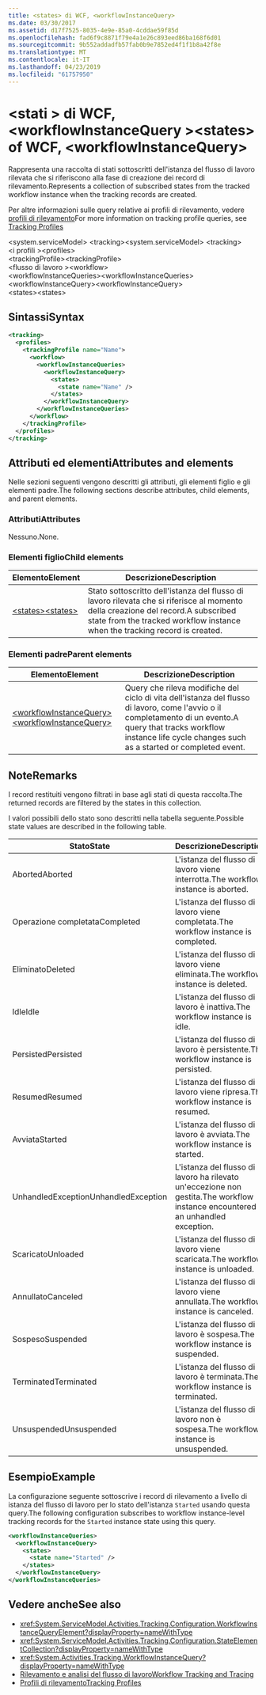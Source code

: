 ```yaml
---
title: <states> di WCF, <workflowInstanceQuery>
ms.date: 03/30/2017
ms.assetid: d17f7525-8035-4e9e-85a0-4cddae59f85d
ms.openlocfilehash: fad6f9c8871f79e4a1e26c893eed86ba168f6d01
ms.sourcegitcommit: 9b552addadfb57fab0b9e7852ed4f1f1b8a42f8e
ms.translationtype: MT
ms.contentlocale: it-IT
ms.lasthandoff: 04/23/2019
ms.locfileid: "61757950"
---
```

# <a name="states-of-wcf-workflowinstancequery"></a><span data-ttu-id="8f631-102">\<stati > di WCF, \<workflowInstanceQuery ></span><span class="sxs-lookup"><span data-stu-id="8f631-102">\<states> of WCF, \<workflowInstanceQuery></span></span>

<span data-ttu-id="8f631-103">Rappresenta una raccolta di stati sottoscritti dell'istanza del flusso di lavoro rilevata che si riferiscono alla fase di creazione dei record di rilevamento.</span><span class="sxs-lookup"><span data-stu-id="8f631-103">Represents a collection of subscribed states from the tracked workflow instance when the tracking records are created.</span></span>  
  
<span data-ttu-id="8f631-104">Per altre informazioni sulle query relative ai profili di rilevamento, vedere [profili di rilevamento](../../../../../docs/framework/windows-workflow-foundation/tracking-profiles.md)</span><span class="sxs-lookup"><span data-stu-id="8f631-104">For more information on tracking profile queries, see [Tracking Profiles](../../../../../docs/framework/windows-workflow-foundation/tracking-profiles.md)</span></span>  
  
<span data-ttu-id="8f631-105">\<system.serviceModel> \<tracking></span><span class="sxs-lookup"><span data-stu-id="8f631-105">\<system.serviceModel> \<tracking></span></span>  
<span data-ttu-id="8f631-106">\<i profili ></span><span class="sxs-lookup"><span data-stu-id="8f631-106">\<profiles></span></span>  
<span data-ttu-id="8f631-107">\<trackingProfile></span><span class="sxs-lookup"><span data-stu-id="8f631-107">\<trackingProfile></span></span>  
<span data-ttu-id="8f631-108">\<flusso di lavoro ></span><span class="sxs-lookup"><span data-stu-id="8f631-108">\<workflow></span></span>  
<span data-ttu-id="8f631-109">\<workflowInstanceQueries></span><span class="sxs-lookup"><span data-stu-id="8f631-109">\<workflowInstanceQueries></span></span>  
<span data-ttu-id="8f631-110">\<workflowInstanceQuery></span><span class="sxs-lookup"><span data-stu-id="8f631-110">\<workflowInstanceQuery></span></span>  
<span data-ttu-id="8f631-111">\<states></span><span class="sxs-lookup"><span data-stu-id="8f631-111">\<states></span></span>  
  
## <a name="syntax"></a><span data-ttu-id="8f631-112">Sintassi</span><span class="sxs-lookup"><span data-stu-id="8f631-112">Syntax</span></span>  
  
```xml  
<tracking>
  <profiles>
    <trackingProfile name="Name">
      <workflow>
        <workflowInstanceQueries>
          <workflowInstanceQuery>
            <states>
              <state name="Name" />
            </states>
          </workflowInstanceQuery>
        </workflowInstanceQueries>
      </workflow>
    </trackingProfile>
  </profiles>
</tracking>
```  
  
## <a name="attributes-and-elements"></a><span data-ttu-id="8f631-113">Attributi ed elementi</span><span class="sxs-lookup"><span data-stu-id="8f631-113">Attributes and elements</span></span>

<span data-ttu-id="8f631-114">Nelle sezioni seguenti vengono descritti gli attributi, gli elementi figlio e gli elementi padre.</span><span class="sxs-lookup"><span data-stu-id="8f631-114">The following sections describe attributes, child elements, and parent elements.</span></span>  
  
### <a name="attributes"></a><span data-ttu-id="8f631-115">Attributi</span><span class="sxs-lookup"><span data-stu-id="8f631-115">Attributes</span></span>  

<span data-ttu-id="8f631-116">Nessuno.</span><span class="sxs-lookup"><span data-stu-id="8f631-116">None.</span></span>  
  
### <a name="child-elements"></a><span data-ttu-id="8f631-117">Elementi figlio</span><span class="sxs-lookup"><span data-stu-id="8f631-117">Child elements</span></span>
  
|<span data-ttu-id="8f631-118">Elemento</span><span class="sxs-lookup"><span data-stu-id="8f631-118">Element</span></span>|<span data-ttu-id="8f631-119">Descrizione</span><span class="sxs-lookup"><span data-stu-id="8f631-119">Description</span></span>|  
|-------------|-----------------|  
|[<span data-ttu-id="8f631-120">\<states></span><span class="sxs-lookup"><span data-stu-id="8f631-120">\<states></span></span>](state-of-wcf-workflowinstancequery.md)|<span data-ttu-id="8f631-121">Stato sottoscritto dell'istanza del flusso di lavoro rilevata che si riferisce al momento della creazione del record.</span><span class="sxs-lookup"><span data-stu-id="8f631-121">A subscribed state from the tracked workflow instance when the tracking record is created.</span></span>|  
  
### <a name="parent-elements"></a><span data-ttu-id="8f631-122">Elementi padre</span><span class="sxs-lookup"><span data-stu-id="8f631-122">Parent elements</span></span>  
  
|<span data-ttu-id="8f631-123">Elemento</span><span class="sxs-lookup"><span data-stu-id="8f631-123">Element</span></span>|<span data-ttu-id="8f631-124">Descrizione</span><span class="sxs-lookup"><span data-stu-id="8f631-124">Description</span></span>|  
|-------------|-----------------|  
|[<span data-ttu-id="8f631-125">\<workflowInstanceQuery></span><span class="sxs-lookup"><span data-stu-id="8f631-125">\<workflowInstanceQuery></span></span>](../../../../../docs/framework/configure-apps/file-schema/windows-workflow-foundation/workflowinstancequery.md)|<span data-ttu-id="8f631-126">Query che rileva modifiche del ciclo di vita dell'istanza del flusso di lavoro, come l'avvio o il completamento di un evento.</span><span class="sxs-lookup"><span data-stu-id="8f631-126">A query that tracks workflow instance life cycle changes such as a started or completed event.</span></span>|  
  
## <a name="remarks"></a><span data-ttu-id="8f631-127">Note</span><span class="sxs-lookup"><span data-stu-id="8f631-127">Remarks</span></span>

<span data-ttu-id="8f631-128">I record restituiti vengono filtrati in base agli stati di questa raccolta.</span><span class="sxs-lookup"><span data-stu-id="8f631-128">The returned records are filtered by the states in this collection.</span></span>  
  
<span data-ttu-id="8f631-129">I valori possibili dello stato sono descritti nella tabella seguente.</span><span class="sxs-lookup"><span data-stu-id="8f631-129">Possible state values are described in the following table.</span></span>  
  
|<span data-ttu-id="8f631-130">Stato</span><span class="sxs-lookup"><span data-stu-id="8f631-130">State</span></span>|<span data-ttu-id="8f631-131">Descrizione</span><span class="sxs-lookup"><span data-stu-id="8f631-131">Description</span></span>|  
|-----------|-----------------|  
|<span data-ttu-id="8f631-132">Aborted</span><span class="sxs-lookup"><span data-stu-id="8f631-132">Aborted</span></span>|<span data-ttu-id="8f631-133">L'istanza del flusso di lavoro viene interrotta.</span><span class="sxs-lookup"><span data-stu-id="8f631-133">The workflow instance is aborted.</span></span>|  
|<span data-ttu-id="8f631-134">Operazione completata</span><span class="sxs-lookup"><span data-stu-id="8f631-134">Completed</span></span>|<span data-ttu-id="8f631-135">L'istanza del flusso di lavoro viene completata.</span><span class="sxs-lookup"><span data-stu-id="8f631-135">The workflow instance is completed.</span></span>|  
|<span data-ttu-id="8f631-136">Eliminato</span><span class="sxs-lookup"><span data-stu-id="8f631-136">Deleted</span></span>|<span data-ttu-id="8f631-137">L'istanza del flusso di lavoro viene eliminata.</span><span class="sxs-lookup"><span data-stu-id="8f631-137">The workflow instance is deleted.</span></span>|  
|<span data-ttu-id="8f631-138">Idle</span><span class="sxs-lookup"><span data-stu-id="8f631-138">Idle</span></span>|<span data-ttu-id="8f631-139">L'istanza del flusso di lavoro è inattiva.</span><span class="sxs-lookup"><span data-stu-id="8f631-139">The workflow instance is idle.</span></span>|  
|<span data-ttu-id="8f631-140">Persisted</span><span class="sxs-lookup"><span data-stu-id="8f631-140">Persisted</span></span>|<span data-ttu-id="8f631-141">L'istanza del flusso di lavoro è persistente.</span><span class="sxs-lookup"><span data-stu-id="8f631-141">The workflow instance is persisted.</span></span>|  
|<span data-ttu-id="8f631-142">Resumed</span><span class="sxs-lookup"><span data-stu-id="8f631-142">Resumed</span></span>|<span data-ttu-id="8f631-143">L'istanza del flusso di lavoro viene ripresa.</span><span class="sxs-lookup"><span data-stu-id="8f631-143">The workflow instance is resumed.</span></span>|  
|<span data-ttu-id="8f631-144">Avviata</span><span class="sxs-lookup"><span data-stu-id="8f631-144">Started</span></span>|<span data-ttu-id="8f631-145">L'istanza del flusso di lavoro è avviata.</span><span class="sxs-lookup"><span data-stu-id="8f631-145">The workflow instance is started.</span></span>|  
|<span data-ttu-id="8f631-146">UnhandledException</span><span class="sxs-lookup"><span data-stu-id="8f631-146">UnhandledException</span></span>|<span data-ttu-id="8f631-147">L'istanza del flusso di lavoro ha rilevato un'eccezione non gestita.</span><span class="sxs-lookup"><span data-stu-id="8f631-147">The workflow instance encountered an unhandled exception.</span></span>|  
|<span data-ttu-id="8f631-148">Scaricato</span><span class="sxs-lookup"><span data-stu-id="8f631-148">Unloaded</span></span>|<span data-ttu-id="8f631-149">L'istanza del flusso di lavoro viene scaricata.</span><span class="sxs-lookup"><span data-stu-id="8f631-149">The workflow instance is unloaded.</span></span>|  
|<span data-ttu-id="8f631-150">Annullato</span><span class="sxs-lookup"><span data-stu-id="8f631-150">Canceled</span></span>|<span data-ttu-id="8f631-151">L'istanza del flusso di lavoro viene annullata.</span><span class="sxs-lookup"><span data-stu-id="8f631-151">The workflow instance is canceled.</span></span>|  
|<span data-ttu-id="8f631-152">Sospeso</span><span class="sxs-lookup"><span data-stu-id="8f631-152">Suspended</span></span>|<span data-ttu-id="8f631-153">L'istanza del flusso di lavoro è sospesa.</span><span class="sxs-lookup"><span data-stu-id="8f631-153">The workflow instance is suspended.</span></span>|  
|<span data-ttu-id="8f631-154">Terminated</span><span class="sxs-lookup"><span data-stu-id="8f631-154">Terminated</span></span>|<span data-ttu-id="8f631-155">L'istanza del flusso di lavoro è terminata.</span><span class="sxs-lookup"><span data-stu-id="8f631-155">The workflow instance is terminated.</span></span>|  
|<span data-ttu-id="8f631-156">Unsuspended</span><span class="sxs-lookup"><span data-stu-id="8f631-156">Unsuspended</span></span>|<span data-ttu-id="8f631-157">L'istanza del flusso di lavoro non è sospesa.</span><span class="sxs-lookup"><span data-stu-id="8f631-157">The workflow instance is unsuspended.</span></span>|  
  
## <a name="example"></a><span data-ttu-id="8f631-158">Esempio</span><span class="sxs-lookup"><span data-stu-id="8f631-158">Example</span></span>

<span data-ttu-id="8f631-159">La configurazione seguente sottoscrive i record di rilevamento a livello di istanza del flusso di lavoro per lo stato dell'istanza `Started` usando questa query.</span><span class="sxs-lookup"><span data-stu-id="8f631-159">The following configuration subscribes to workflow instance-level tracking records for the `Started` instance state using this query.</span></span>  
  
```xml  
<workflowInstanceQueries>
  <workflowInstanceQuery>
    <states>
      <state name="Started" />
    </states>
  </workflowInstanceQuery>
</workflowInstanceQueries>
```  
  
## <a name="see-also"></a><span data-ttu-id="8f631-160">Vedere anche</span><span class="sxs-lookup"><span data-stu-id="8f631-160">See also</span></span>

- <xref:System.ServiceModel.Activities.Tracking.Configuration.WorkflowInstanceQueryElement?displayProperty=nameWithType>
- <xref:System.ServiceModel.Activities.Tracking.Configuration.StateElementCollection?displayProperty=nameWithType>
- <xref:System.Activities.Tracking.WorkflowInstanceQuery?displayProperty=nameWithType>
- [<span data-ttu-id="8f631-161">Rilevamento e analisi del flusso di lavoro</span><span class="sxs-lookup"><span data-stu-id="8f631-161">Workflow Tracking and Tracing</span></span>](../../../../../docs/framework/windows-workflow-foundation/workflow-tracking-and-tracing.md)
- [<span data-ttu-id="8f631-162">Profili di rilevamento</span><span class="sxs-lookup"><span data-stu-id="8f631-162">Tracking Profiles</span></span>](../../../../../docs/framework/windows-workflow-foundation/tracking-profiles.md)
